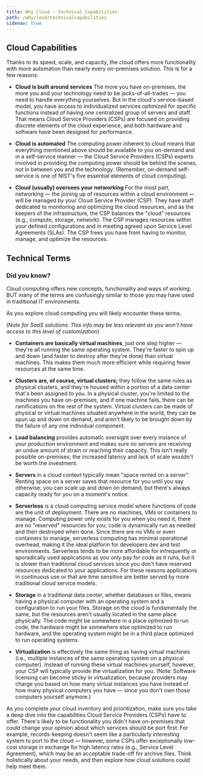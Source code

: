 ```yaml
---
title: Why Cloud - Technical Capabilities
path: /whycloud/technicalcapabilities
sidenav: true
---
```


## Cloud Capabilities

Thanks to its speed, scale, and capacity, the cloud offers more functionality with more automation than nearly every on-premises solution. This is for a few reasons:

- **Cloud is built around services**  The more you have on-premises, the more you and your technology need to be jacks-of-all-trades — you need to handle everything yourselves. But in the cloud's service-based model, you have access to individualized services optimized for specific functions instead of having one centralized group of servers and staff. That means Cloud Service Providers (CSPs) are focused on providing discrete elements of the cloud experience, and both hardware and software have been designed for performance.
 

- **Cloud is automated**  The computing power inherent to cloud means that everything mentioned above should be available to you on-demand and in a self-service manner — the Cloud Service Providers (CSPs) experts involved in providing the computing power should be behind the scenes, not in between you and the technology. (Remember, on-demand self-service is one of NIST's five essential elements of cloud computing).
 

- **Cloud (usually) oversees your networking**  For the most part, networking — the joining up of resources within a cloud environment — will be managed by your Cloud Service Provider (CSP). They have staff dedicated to monitoring and optimizing the cloud resources, and as the keepers of the infrastructure, the CSP balances the "cloud" resources (e.g., compute, storage, network). The CSP manages resources within your defined configurations and in meeting agreed upon Service Level Agreements (SLAs). The CSP frees you have from having to monitor, manage, and optimize the resources.
 
## Technical Terms

<div class="usa-alert usa-alert--info" >
  <div class="usa-alert__body">
    <h3 class="usa-alert__heading">Did you know?</h3>
    <p class="usa-alert__text">Cloud computing offers new concepts, functionality and ways of working; BUT many of the terms are confusingly similar to those you may have used in traditional IT environments.</p>
  </div>
</div>

 As you explore cloud computing you will likely encounter these terms.

  _(Note for SaaS solutions: This info may be less relevant as you won't have access to this level of customization)_

- **Containers are basically virtual machines**, just one step higher — they're all running the same operating system. They're faster to spin up and down (and faster to destroy after they're done) than virtual machines. This makes them much more efficient while requiring fewer resources at the same time.

- **Clusters are, of course, virtual clusters;** they follow the same rules as physical clusters, and they're housed within a portion of a data center that's been assigned to you. In a physical cluster, you're limited to the machines you have on-premises, and if one machine fails, there can be ramifications on the rest of the system. Virtual clusters can be made of physical or virtual machines situated anywhere in the world, they can be spun up and down on demand, and aren't likely to be brought down by the failure of any one individual component.
 
- **Load balancing** provides automatic oversight over every instance of your production environment and makes sure no servers are receiving an undue amount of strain or reaching their capacity. This isn't really possible on-premises; the increased latency and lack of scale wouldn't be worth the investment.
 
- **Servers** in a cloud context typically mean "space rented on a server". Renting space on a server saves that resource for you until you say otherwise; you can scale up and down on demand, but there's always capacity ready for you on a moment's notice.
 
- **Serverless** is a cloud computing service model where functions of code are the unit of deployment.  There are no machines, VMs or containers to manage.  Computing power only exists for you when you need it; there are no "reserved" resources for you; code is dynamically run as needed and then destroyed when done.  Since there are no VMs or even containers to manage, serverless computing has minimal operational overhead, making it the ideal platform for developers dev and test environments.  Serverless tends to be more affordable for infrequently or sporadically used applications as you only pay for code as it runs, but it is slower than traditional cloud services since you don't have reserved resources dedicated to your applications.  For these reasons applications in continuous use or that are time sensitive are better served by more traditional cloud service models.
 
- **Storage** in a traditional data center, whether databases or files, means having a physical computer with an operating system and a configuration to run your files. Storage on the cloud is fundamentally the same, but the resources aren't usually located in the same place physically. The code might be somewhere in a place optimized to run code, the hardware might be somewhere else optimized to run hardware, and the operating system might be in a third place optimized to run operating systems.

- **Virtualization** is effectively the same thing as having virtual machines (i.e., multiple instances of the same operating system on a physical computer). Instead of running these virtual machines yourself, however, your CSP will typically provide the virtualization for you. (Note: Software licensing can become sticky in virtualization, because providers may charge you based on how many virtual instances you have instead of how many physical computers you have — since you don't own those computers yourself anymore.)

As you complete your cloud inventory and prioritization, make sure you take a deep dive into the capabilities Cloud Service Providers (CSPs) have to offer. There's likely to be functionality you didn't have on-premises that could change your opinion about which services should be port first. For example, records-keeping doesn't seem like a particularly interesting system to port to the cloud — however, some CSPs offer exceptionally low-cost storage in exchange for high latency rates (e.g., Service Level Agreement), which may be an acceptable trade-off for archive files. Think holistically about your needs, and then explore how cloud solutions could help meet them.
